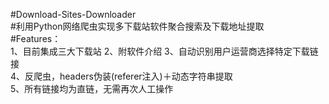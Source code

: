 #Download-Sites-Downloader  
#利用Python网络爬虫实现多下载站软件聚合搜索及下载地址提取  
#Features：  
1、目前集成三大下载站
2、附软件介绍
3、自动识别用户运营商选择特定下载链接  
4、反爬虫，headers伪装(referer注入)＋动态字符串提取  
5、所有链接均为直链，无需再次人工操作  
